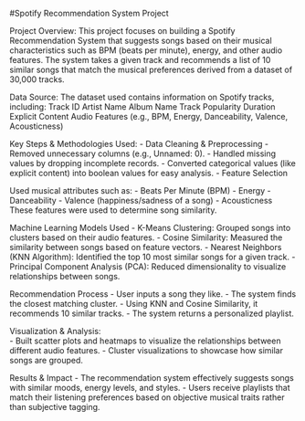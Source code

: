 #Spotify Recommendation System Project

Project Overview: 
    This project focuses on building a Spotify Recommendation System that suggests songs based on their musical characteristics such as BPM (beats per minute), energy, and other audio features. The system takes a given track and recommends a list of 10 similar songs that match the musical preferences derived from a dataset of 30,000 tracks.

Data Source:
  The dataset used contains information on Spotify tracks, including:
    Track ID
    Artist Name
    Album Name
    Track Popularity
    Duration
    Explicit Content
    Audio Features (e.g., BPM, Energy, Danceability, Valence, Acousticness)


Key Steps & Methodologies Used: 
    - Data Cleaning & Preprocessing
    - Removed unnecessary columns (e.g., Unnamed: 0).
    - Handled missing values by dropping incomplete records.
    - Converted categorical values (like explicit content) into boolean values for easy analysis.
    - Feature Selection

Used musical attributes such as:
    - Beats Per Minute (BPM)
    - Energy
    - Danceability
    - Valence (happiness/sadness of a song)
    - Acousticness
  These features were used to determine song similarity.


Machine Learning Models Used
    - K-Means Clustering: Grouped songs into clusters based on their audio features.
    - Cosine Similarity: Measured the similarity between songs based on feature vectors.
    - Nearest Neighbors (KNN Algorithm): Identified the top 10 most similar songs for a given track.
    - Principal Component Analysis (PCA): Reduced dimensionality to visualize relationships between songs.


Recommendation Process
    - User inputs a song they like.
    - The system finds the closest matching cluster.
    - Using KNN and Cosine Similarity, it recommends 10 similar tracks.
    - The system returns a personalized playlist.

Visualization & Analysis:     
    - Built scatter plots and heatmaps to visualize the relationships between different audio features.
    - Cluster visualizations to showcase how similar songs are grouped.

Results & Impact
    - The recommendation system effectively suggests songs with similar moods, energy levels, and styles.
    - Users receive playlists that match their listening preferences based on objective musical traits rather than subjective tagging.
